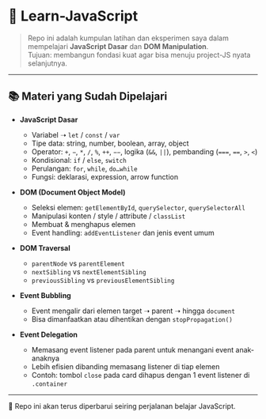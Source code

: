 # 📘 Learn-JavaScript

> Repo ini adalah kumpulan latihan dan eksperimen saya dalam mempelajari **JavaScript Dasar** dan **DOM Manipulation**.  
> Tujuan: membangun fondasi kuat agar bisa menuju project-JS nyata selanjutnya.

---

## 📚 Materi yang Sudah Dipelajari

- **JavaScript Dasar**  
  - Variabel ➝ `let` / `const` / `var`  
  - Tipe data: string, number, boolean, array, object  
  - Operator: `+`, `−`, `*`, `/`, `%`, `++`, `−−`, logika (`&&`, `||`), pembanding (`===`, `==`, `>`, `<`)  
  - Kondisional: `if` / `else`, `switch`  
  - Perulangan: `for`, `while`, `do…while`  
  - Fungsi: deklarasi, expression, arrow function  

- **DOM (Document Object Model)**  
  - Seleksi elemen: `getElementById`, `querySelector`, `querySelectorAll`  
  - Manipulasi konten / style / attribute / `classList`  
  - Membuat & menghapus elemen  
  - Event handling: `addEventListener` dan jenis event umum  

- **DOM Traversal**  
  - `parentNode` vs `parentElement`  
  - `nextSibling` vs `nextElementSibling`  
  - `previousSibling` vs `previousElementSibling`  

- **Event Bubbling**  
  - Event mengalir dari elemen target ➝ parent ➝ hingga `document`  
  - Bisa dimanfaatkan atau dihentikan dengan `stopPropagation()`  

- **Event Delegation**  
  - Memasang event listener pada parent untuk menangani event anak-anaknya  
  - Lebih efisien dibanding memasang listener di tiap elemen  
  - Contoh: tombol `close` pada card dihapus dengan 1 event listener di `.container`

---

🚀 Repo ini akan terus diperbarui seiring perjalanan belajar JavaScript.
